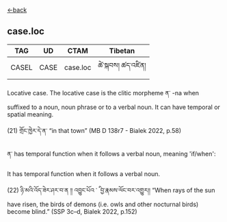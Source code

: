 [<-back](en/pos/postag_features/postag_features.md)

## case.loc</br>

|   TAG    | UD | CTAM | Tibetan |
| -------- | ------- | ---- | ---- |
| CASEL | CASE   | case.loc | ཚེ་སྐབས། ཚད་འཛིན།

Locative case. The locative case is the clitic morpheme ན་ -na when suffixed to a noun,
noun phrase or to a verbal noun. It can have temporal or spatial meaning.

(21)
གྲོང་ཁྱེར་དེ་ན་ “in that town”
(MB D 138r7 - Bialek 2022, p.58)

ན་ has temporal function when it follows a verbal noun, meaning 'if/when':

It has temporal function when it follows a verbal noun.

(22) ཉི་མའི་འོད་ཟེར་ཤར་བ་ན ༎ འབྱུང་པོའ ་ ི བྱ་རྣམས་ལོང་བར་འགྱུར།། “When rays of the sun have
risen, the birds of demons (i.e. owls and other nocturnal birds) become blind.”
(SSP 3c–d, Bialek 2022, p.152)